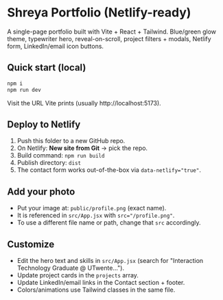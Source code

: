 # Shreya Portfolio (Netlify-ready)

A single-page portfolio built with Vite + React + Tailwind.
Blue/green glow theme, typewriter hero, reveal-on-scroll, project filters + modals, Netlify form, LinkedIn/email icon buttons.

## Quick start (local)
```bash
npm i
npm run dev
```
Visit the URL Vite prints (usually http://localhost:5173).

## Deploy to Netlify
1. Push this folder to a new GitHub repo.
2. On Netlify: **New site from Git** → pick the repo.
3. Build command: `npm run build`
4. Publish directory: `dist`
5. The contact form works out-of-the-box via `data-netlify="true"`.

## Add your photo
- Put your image at: `public/profile.png` (exact name).
- It is referenced in `src/App.jsx` with `src="/profile.png"`.
- To use a different file name or path, change that `src` accordingly.

## Customize
- Edit the hero text and skills in `src/App.jsx` (search for "Interaction Technology Graduate @ UTwente...").
- Update project cards in the `projects` array.
- Update LinkedIn/email links in the Contact section + footer.
- Colors/animations use Tailwind classes in the same file.

